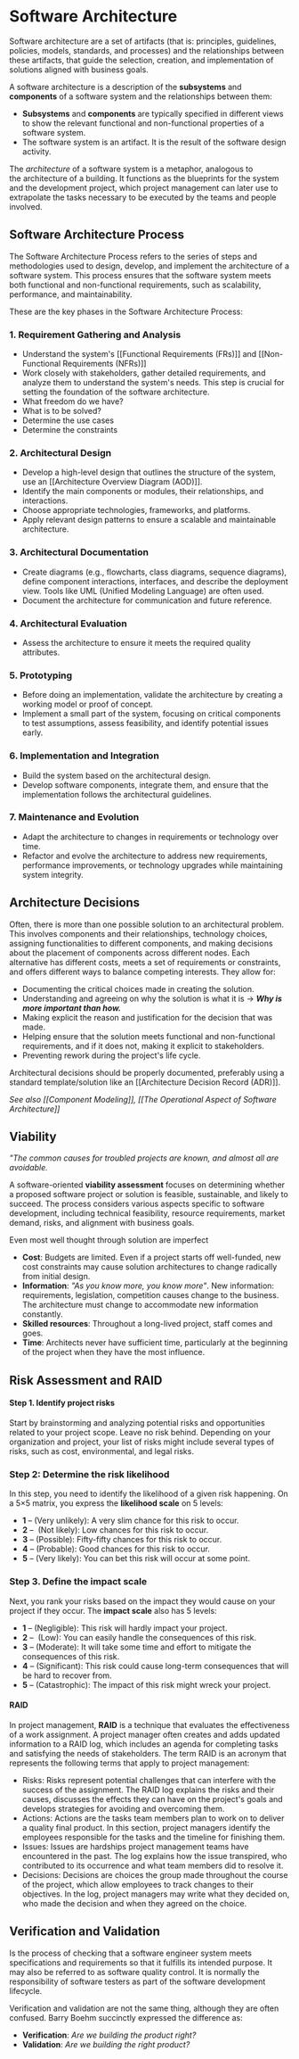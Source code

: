 # Software Architecture

Software architecture are a set of artifacts (that is: principles, guidelines, policies, models, standards, and processes) and the relationships between these artifacts, that guide the selection, creation, and implementation of solutions aligned with business goals.

A software architecture is a description of the **subsystems** and **components** of a software system and the relationships between them:
- **Subsystems** and **components** are typically specified in different views to show the relevant functional and non-functional properties of a software system.
- The software system is an artifact. It is the result of the software design activity.

The _architecture_ of a software system is a metaphor, analogous to the architecture of a building. It functions as the blueprints for the system and the development project, which project management can later use to extrapolate the tasks necessary to be executed by the teams and people involved.


## Software Architecture Process

The Software Architecture Process refers to the series of steps and methodologies used to design, develop, and implement the architecture of a software system. This process ensures that the software system meets both functional and non-functional requirements, such as scalability, performance, and maintainability.

These are the key phases in the Software Architecture Process:

### 1. **Requirement Gathering and Analysis**
- Understand the system's [[Functional Requirements (FRs)]] and [[Non-Functional Requirements (NFRs)]]
- Work closely with stakeholders, gather detailed requirements, and analyze them to understand the system's needs. This step is crucial for setting the foundation of the software architecture.
- What freedom do we have?
- What is to be solved?
- Determine the use cases
- Determine the constraints

### 2. **Architectural Design**
- Develop a high-level design that outlines the structure of the system, use an [[Architecture Overview Diagram (AOD)]].
- Identify the main components or modules, their relationships, and interactions.
- Choose appropriate technologies, frameworks, and platforms.
- Apply relevant design patterns to ensure a scalable and maintainable architecture.

### 3. **Architectural Documentation**
- Create diagrams (e.g., flowcharts, class diagrams, sequence diagrams), define component interactions, interfaces, and describe the deployment view. Tools like UML (Unified Modeling Language) are often used.
- Document the architecture for communication and future reference.

### 4. **Architectural Evaluation**
- Assess the architecture to ensure it meets the required quality attributes.

### 5. **Prototyping**
- Before doing an implementation, validate the architecture by creating a working model or proof of concept.
- Implement a small part of the system, focusing on critical components to test assumptions, assess feasibility, and identify potential issues early.

### 6. **Implementation and Integration**
- Build the system based on the architectural design.
- Develop software components, integrate them, and ensure that the implementation follows the architectural guidelines.

### 7. **Maintenance and Evolution**
- Adapt the architecture to changes in requirements or technology over time.
- Refactor and evolve the architecture to address new requirements, performance improvements, or technology upgrades while maintaining system integrity.


## Architecture Decisions
Often, there is more than one possible solution to an architectural problem. This involves components and their relationships, technology choices, assigning functionalities to different components, and making decisions about the placement of components across different nodes. Each alternative has different costs, meets a set of requirements or constraints, and offers different ways to balance competing interests. They allow for:

- Documenting the critical choices made in creating the solution. 
- Understanding and agreeing on why the solution is what it is -> ***Why is more important than how.*** 
- Making explicit the reason and justification for the decision that was made. 
- Helping ensure that the solution meets functional and non-functional requirements, and if it does not, making it explicit to stakeholders. 
- Preventing rework during the project's life cycle.

Architectural decisions should be properly documented, preferably using a standard template/solution like an [[Architecture Decision Record (ADR)]].


*See also [[Component Modeling]], [[The Operational Aspect of Software Architecture]]*


## Viability

*"The common causes for troubled projects are known, and almost all are avoidable.*

A software-oriented **viability assessment** focuses on determining whether a proposed software project or solution is feasible, sustainable, and likely to succeed. The process considers various aspects specific to software development, including technical feasibility, resource requirements, market demand, risks, and alignment with business goals.

Even most well thought through solution are imperfect
- **Cost**: Budgets are limited. Even if a project starts off well-funded, new cost constraints may cause solution architectures to change radically from initial design.
- **Information**: *"As you know more, you know more"*. New information: requirements, legislation, competition causes change to the business. The architecture must change to accommodate new information constantly.
- **Skilled resources**: Throughout a long-lived project, staff comes and goes.
- **Time**: Architects never have sufficient time, particularly at the beginning of the project when they have the most influence.


## Risk Assessment and RAID

#### Step 1. Identify project risks
Start by brainstorming and analyzing potential risks and opportunities related to your project scope. Leave no risk behind. Depending on your organization and project, your list of risks might include several types of risks, such as cost, environmental, and legal risks.

### Step 2: Determine the risk likelihood
In this step, you need to identify the likelihood of a given risk happening. ​​On a 5×5 matrix, you express the **likelihood scale** on 5 levels:

- **1** – (Very unlikely): A very slim chance for this risk to occur.
- **2** –  (Not likely): Low chances for this risk to occur.
- **3** – (Possible): Fifty-fifty chances for this risk to occur.
- **4** – (Probable): Good chances for this risk to occur.
- **5** – (Very likely): You can bet this risk will occur at some point.

### Step 3. Define the impact scale

Next, you rank your risks based on the impact they would cause on your project if they occur. The **impact scale** also has 5 levels:

- **1** – (Negligible): This risk will hardly impact your project.
- **2** –  (Low): You can easily handle the consequences of this risk.
- **3** – (Moderate): It will take some time and effort to mitigate the consequences of this risk.
- **4** – (Significant): This risk could cause long-term consequences that will be hard to recover from.
- **5** – (Catastrophic): The impact of this risk might wreck your project.

#### RAID
In project management, **RAID** is a technique that evaluates the effectiveness of a work assignment. A project manager often creates and adds updated information to a RAID log, which includes an agenda for completing tasks and satisfying the needs of stakeholders. The term RAID is an acronym that represents the following terms that apply to project management:

- Risks: Risks represent potential challenges that can interfere with the success of the assignment. The RAID log explains the risks and their causes, discusses the effects they can have on the project's goals and develops strategies for avoiding and overcoming them.
- Actions: Actions are the tasks team members plan to work on to deliver a quality final product. In this section, project managers identify the employees responsible for the tasks and the timeline for finishing them.
- Issues: Issues are hardships project management teams have encountered in the past. The log explains how the issue transpired, who contributed to its occurrence and what team members did to resolve it.
- Decisions: Decisions are choices the group made throughout the course of the project, which allow employees to track changes to their objectives. In the log, project managers may write what they decided on, who made the decision and when they agreed on the choice.


## Verification and Validation

Is the process of checking that a software engineer system meets specifications and requirements so that it fulfills its intended purpose. It may also be referred to as software quality control. It is normally the responsibility of software testers as part of the software development lifecycle.

Verification and validation are not the same thing, although they are often confused. Barry Boehm succinctly expressed the difference as:

- **Verification**: *Are we building the product right?*
- **Validation**: *Are we building the right product?*

